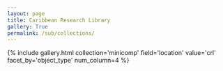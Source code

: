 ```yaml
---
layout: page
title: Caribbean Research Library
gallery: True
permalink: /sub/collections/
---
```








{% include gallery.html collection='minicomp' field='location' value='crl' facet_by='object_type' num_column=4 %}